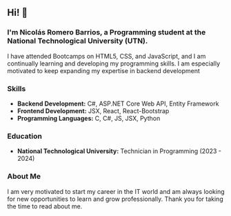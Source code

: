 ## Hi! 👋

### I'm Nicolás Romero Barrios, a Programming student at the National Technological University (UTN). 

I have attended Bootcamps on HTML5, CSS, and JavaScript, and I am continually learning and developing my programming skills. I am especially motivated to keep expanding my expertise in backend development

### Skills
- **Backend Development:** C#, ASP.NET Core Web API, Entity Framework
- **Frontend Development:** JSX, React, React-Bootstrap
- **Programming Languages:** C, C#, JS, JSX, Python

### Education
- **National Technological University:** Technician in Programming (2023 - 2024)

### About Me
I am very motivated to start my career in the IT world and am always looking for new opportunities to learn and grow professionally. Thank you for taking the time to read about me.

